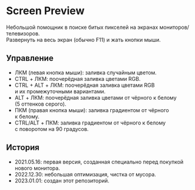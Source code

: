 # Screen Preview

Небольшой помощник в&nbsp;поиске битых пикселей на&nbsp;экранах мониторов/телевизоров.\
Развернуть на&nbsp;весь экран (обычно F11) и&nbsp;жать кнопки мыши.

## Управление

* ЛКМ (левая кнопка мыши): заливка случайным цветом.
* CTRL + ЛКМ: поочерёдная заливка цветами RGB.
* CTRL + ALT + ЛКМ: поочерёдная заливка цветами RGB и&nbsp;их&nbsp;промежуточными вариантами.
* ALT + ЛКМ: поочерёдная заливка цветами от&nbsp;чёрного к&nbsp;белому (5&nbsp;оттенков серого).
* ПКМ (правая кнопка мыши): заливка градиентом от&nbsp;чёрного к&nbsp;белому.
* CTRL/ALT + ПКМ: заливка градиентом от&nbsp;чёрного к&nbsp;белому с&nbsp;поворотом на&nbsp;90&nbsp;градусов.

## История

* 2021.05.16: первая версия, созданная специально перед покупкой нового монитора.
* 2022.12.30: небольшая оптимизация, чистка от&nbsp;мусора.
* 2023.01.01: создан этот репозиторий.
